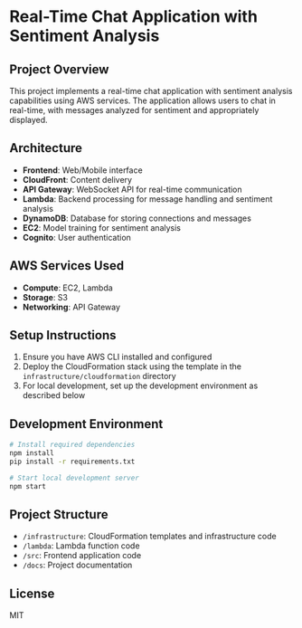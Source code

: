 # Real-Time Chat Application with Sentiment Analysis

## Project Overview
This project implements a real-time chat application with sentiment analysis capabilities using AWS services. The application allows users to chat in real-time, with messages analyzed for sentiment and appropriately displayed.

## Architecture
- **Frontend**: Web/Mobile interface
- **CloudFront**: Content delivery
- **API Gateway**: WebSocket API for real-time communication
- **Lambda**: Backend processing for message handling and sentiment analysis
- **DynamoDB**: Database for storing connections and messages
- **EC2**: Model training for sentiment analysis
- **Cognito**: User authentication

## AWS Services Used
- **Compute**: EC2, Lambda
- **Storage**: S3
- **Networking**: API Gateway

## Setup Instructions
1. Ensure you have AWS CLI installed and configured
2. Deploy the CloudFormation stack using the template in the `infrastructure/cloudformation` directory
3. For local development, set up the development environment as described below

## Development Environment
```bash
# Install required dependencies
npm install
pip install -r requirements.txt

# Start local development server
npm start
```

## Project Structure
- `/infrastructure`: CloudFormation templates and infrastructure code
- `/lambda`: Lambda function code
- `/src`: Frontend application code
- `/docs`: Project documentation

## License
MIT 